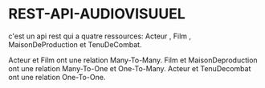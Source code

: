 # REST-API-AUDIOVISUUEL
c'est un api rest qui a quatre ressources: Acteur , Film , MaisonDeProduction et TenuDeCombat.

Acteur et Film ont une relation Many-To-Many.
Film et MaisonDeproduction ont une relation Many-To-One et One-To-Many.
Acteur et TenuDecombat ont une relation One-To-One.
